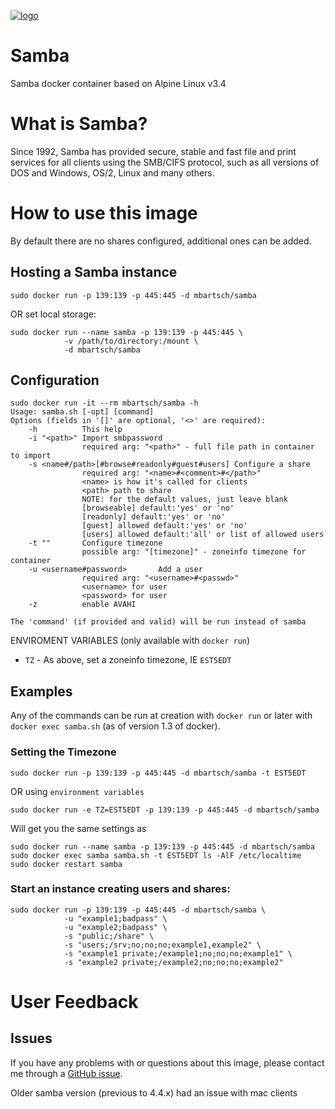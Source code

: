 [![logo](https://raw.githubusercontent.com/mbartsch/samba/master/logo.jpg)](https://www.samba.org)

# Samba

Samba docker container based on Alpine Linux v3.4

# What is Samba?

Since 1992, Samba has provided secure, stable and fast file and print services
for all clients using the SMB/CIFS protocol, such as all versions of DOS and
Windows, OS/2, Linux and many others.

# How to use this image

By default there are no shares configured, additional ones can be added.

## Hosting a Samba instance

    sudo docker run -p 139:139 -p 445:445 -d mbartsch/samba

OR set local storage:

    sudo docker run --name samba -p 139:139 -p 445:445 \
                -v /path/to/directory:/mount \
                -d mbartsch/samba

## Configuration

    sudo docker run -it --rm mbartsch/samba -h
    Usage: samba.sh [-opt] [command]
    Options (fields in '[]' are optional, '<>' are required):
        -h          This help
        -i "<path>" Import smbpassword
                    required arg: "<path>" - full file path in container to import
        -s <name#/path>[#browse#readonly#guest#users] Configure a share
                    required arg: "<name>#<comment>#</path>"
                    <name> is how it's called for clients
                    <path> path to share
                    NOTE: for the default values, just leave blank
                    [browseable] default:'yes' or 'no'
                    [readonly] default:'yes' or 'no'
                    [guest] allowed default:'yes' or 'no'
                    [users] allowed default:'all' or list of allowed users
        -t ""       Configure timezone
                    possible arg: "[timezone]" - zoneinfo timezone for container
        -u <username#password>       Add a user
                    required arg: "<username>#<passwd>"
                    <username> for user
                    <password> for user
        -z          enable AVAHI

    The 'command' (if provided and valid) will be run instead of samba

ENVIROMENT VARIABLES (only available with `docker run`)

 * `TZ` - As above, set a zoneinfo timezone, IE `EST5EDT`

## Examples

Any of the commands can be run at creation with `docker run` or later with
`docker exec samba.sh` (as of version 1.3 of docker).

### Setting the Timezone

    sudo docker run -p 139:139 -p 445:445 -d mbartsch/samba -t EST5EDT

OR using `environment variables`

    sudo docker run -e TZ=EST5EDT -p 139:139 -p 445:445 -d mbartsch/samba

Will get you the same settings as

    sudo docker run --name samba -p 139:139 -p 445:445 -d mbartsch/samba
    sudo docker exec samba samba.sh -t EST5EDT ls -AlF /etc/localtime
    sudo docker restart samba

### Start an instance creating users and shares:

    sudo docker run -p 139:139 -p 445:445 -d mbartsch/samba \
                -u "example1;badpass" \
                -u "example2;badpass" \
                -s "public;/share" \
                -s "users;/srv;no;no;no;example1,example2" \
                -s "example1 private;/example1;no;no;no;example1" \
                -s "example2 private;/example2;no;no;no;example2"

# User Feedback

## Issues

If you have any problems with or questions about this image, please contact me
through a [GitHub issue](https://github.com/mbartsch/samba/issues).

Older samba version (previous to 4.4.x) had an issue with mac clients
